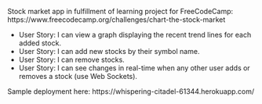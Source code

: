 <p>Stock market app in fulfillment of learning project for FreeCodeCamp: https://www.freecodecamp.org/challenges/chart-the-stock-market</p>

<ul>
<li>User Story: I can view a graph displaying the recent trend lines for each added stock.</li>
<li>User Story: I can add new stocks by their symbol name.</li>
<li>User Story: I can remove stocks.</li>
<li>User Story: I can see changes in real-time when any other user adds or removes a stock (use Web Sockets).</li>
</ul>

<p>Sample deployment here: https://whispering-citadel-61344.herokuapp.com/</p>

<!-- 

PREP APP FOR DEPLOYMENT:
index.js: toggle process.env mongo variable
api.js: toggle quandl api key variable
StockFormContainer.jsx: toggle ws to wss

-->
